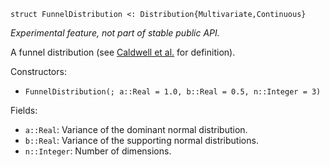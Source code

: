 ```
struct FunnelDistribution <: Distribution{Multivariate,Continuous}
```

*Experimental feature, not part of stable public API.*

A funnel distribution (see [Caldwell et al.](https://arxiv.org/abs/1808.08051) for definition).

Constructors:

  * `FunnelDistribution(; a::Real = 1.0, b::Real = 0.5, n::Integer = 3)`

Fields:

  * `a::Real`: Variance of the dominant normal distribution.
  * `b::Real`: Variance of the supporting normal distributions.
  * `n::Integer`: Number of dimensions.

